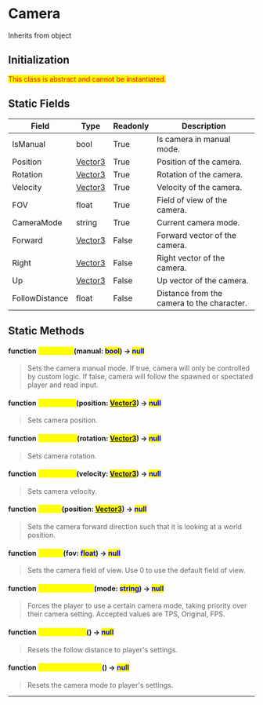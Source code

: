 # Camera
Inherits from object
## Initialization
<mark style="color:red;">This class is abstract and cannot be instantiated.</mark>
## Static Fields
|Field|Type|Readonly|Description|
|---|---|---|---|
|IsManual|bool|True|Is camera in manual mode.|
|Position|[Vector3](../objects/Vector3.md)|True|Position of the camera.|
|Rotation|[Vector3](../objects/Vector3.md)|True|Rotation of the camera.|
|Velocity|[Vector3](../objects/Vector3.md)|True|Velocity of the camera.|
|FOV|float|True|Field of view of the camera.|
|CameraMode|string|True|Current camera mode.|
|Forward|[Vector3](../objects/Vector3.md)|False|Forward vector of the camera.|
|Right|[Vector3](../objects/Vector3.md)|False|Right vector of the camera.|
|Up|[Vector3](../objects/Vector3.md)|False|Up vector of the camera.|
|FollowDistance|float|False|Distance from the camera to the character.|
## Static Methods
#### function <mark style="color:yellow;">SetManual</mark>(manual: <mark style="color:blue;">bool</mark>) → <mark style="color:blue;">null</mark>
> Sets the camera manual mode. If true, camera will only be controlled by custom logic. If false, camera will follow the spawned or spectated player and read input.

#### function <mark style="color:yellow;">SetPosition</mark>(position: <mark style="color:blue;">[Vector3](../objects/Vector3.md)</mark>) → <mark style="color:blue;">null</mark>
> Sets camera position.

#### function <mark style="color:yellow;">SetRotation</mark>(rotation: <mark style="color:blue;">[Vector3](../objects/Vector3.md)</mark>) → <mark style="color:blue;">null</mark>
> Sets camera rotation.

#### function <mark style="color:yellow;">SetVelocity</mark>(velocity: <mark style="color:blue;">[Vector3](../objects/Vector3.md)</mark>) → <mark style="color:blue;">null</mark>
> Sets camera velocity.

#### function <mark style="color:yellow;">LookAt</mark>(position: <mark style="color:blue;">[Vector3](../objects/Vector3.md)</mark>) → <mark style="color:blue;">null</mark>
> Sets the camera forward direction such that it is looking at a world position.

#### function <mark style="color:yellow;">SetFOV</mark>(fov: <mark style="color:blue;">float</mark>) → <mark style="color:blue;">null</mark>
> Sets the camera field of view. Use 0 to use the default field of view.

#### function <mark style="color:yellow;">SetCameraMode</mark>(mode: <mark style="color:blue;">string</mark>) → <mark style="color:blue;">null</mark>
> Forces the player to use a certain camera mode, taking priority over their camera setting. Accepted values are TPS, Original, FPS.

#### function <mark style="color:yellow;">ResetDistance</mark>() → <mark style="color:blue;">null</mark>
> Resets the follow distance to player's settings.

#### function <mark style="color:yellow;">ResetCameraMode</mark>() → <mark style="color:blue;">null</mark>
> Resets the camera mode to player's settings.


---

